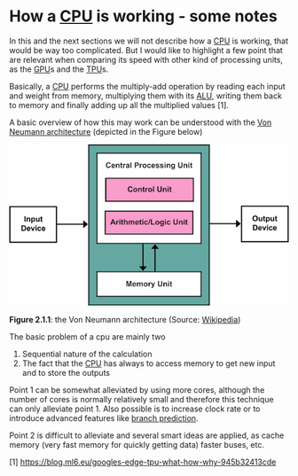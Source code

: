 # How a [CPU](https://en.wikipedia.org/wiki/Central_processing_unit) is working - some notes

In this and the next sections we will not describe how a [CPU](https://en.wikipedia.org/wiki/Central_processing_unit) is working,
that would be way too complicated. But I would like to highlight a few
point that are relevant when comparing its speed with other kind of processing
units, as the [GPU](https://en.wikipedia.org/wiki/Graphics_processing_units)s and the [TPU](https://en.wikipedia.org/wiki/Tensor_processing_unit)s.

Basically, a [CPU](https://en.wikipedia.org/wiki/Central_processing_unit) performs the multiply-add operation by reading each input and weight from memory, multiplying them with its [ALU](https://en.wikipedia.org/wiki/Arithmetic_logic_unit),
writing them back to memory and finally adding up all the multiplied values [1].

A basic overview of how this may work can be understood with the
[Von Neumann architecture]((https://en.wikipedia.org/wiki/Von_Neumann_architecture)) (depicted in the Figure below)

![Von_Neumann_Architecture](Von_Neumann_Architecture.png)

**Figure 2.1.1**: the Von Neumann architecture (Source: [Wikipedia](https://en.wikipedia.org/wiki/Von_Neumann_architecture))

The basic problem of a cpu are mainly two

1. Sequential nature of the calculation
2. The fact that the [CPU](https://en.wikipedia.org/wiki/Central_processing_unit) has always to access memory to get new input and to
store the outputs

Point 1 can be somewhat alleviated by using more cores, although the number of
cores is normally relatively small and therefore this technique can
only alleviate point 1. Also possible is to increase clock rate or to introduce
advanced features like [branch prediction](https://en.wikipedia.org/wiki/Branch_predictor).

Point 2 is difficult to alleviate and several smart ideas are applied, as
cache memory (very fast memory for quickly getting data) faster buses, etc.


[1] https://blog.ml6.eu/googles-edge-tpu-what-how-why-945b32413cde
